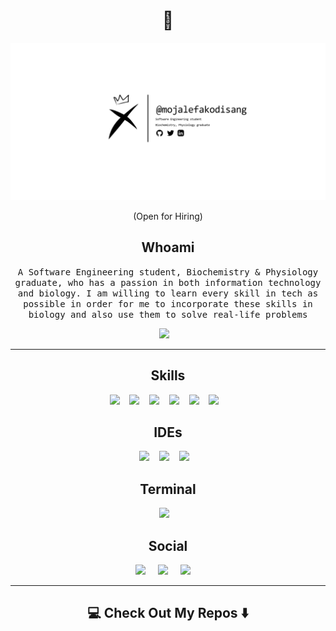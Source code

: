 <!--
**mojalefakodisang/mojalefakodisang** is a ✨ _special_ ✨ repository because its `README.md` (this file) appears on your GitHub profile.
-->

<h1 align="center"> 👋 </h1>
<div align="center">
  <img src="https://github.com/mojalefakodisang/mojalefakodisang/blob/main/images/javas.gif" alt="javas logo" style="max-width: 100%; height: auto;"/>
</div>
<p align="center"> (Open for Hiring)</p>

<h2 align="center">Whoami</h2>
<p align="center">
  <samp> A Software Engineering student, Biochemistry & Physiology graduate, who has a passion in both information technology and biology. I am willing to learn every skill in tech as possible in order for me to incorporate these skills in biology and also use them to solve real-life problems
  </samp>
</p>

<p align="center">
  <img src="https://komarev.com/ghpvc/?username=mojalefakodisang" />&nbsp;&nbsp;&nbsp;
</p>

<hr>
<h2 align="center">Skills</h2>
<p align="center">
  <img src="https://img.shields.io/badge/Adobe%20Illustrator-FF9A00?style=for-the-badge&logo=adobe%20illustrator&logoColor=white" />&nbsp;&nbsp;&nbsp;
  <img src="https://img.shields.io/badge/C-00599C?style=for-the-badge&logo=c&logoColor=white" />&nbsp;&nbsp;&nbsp;
  <img src="https://img.shields.io/badge/PYTHON-00599C?style=for-the-badge&logo=c&logoColor=white" />&nbsp;&nbsp;&nbsp;
  <img src="https://img.shields.io/badge/BASH-00599C?style=for-the-badge&logo=c&logoColor=white" />&nbsp;&nbsp;&nbsp;
  <img src="https://img.shields.io/badge/HTML-00599C?style=for-the-badge&logo=c&logoColor=white" />&nbsp;&nbsp;&nbsp;
  <img src="https://img.shields.io/badge/CSS-00599C?style=for-the-badge&logo=c&logoColor=white" />&nbsp;&nbsp;&nbsp;
</p>

<h2 align="center">IDEs</h2> 
<p align="center">
  <img src="https://img.shields.io/badge/Emacs-%237F5AB6.svg?&style=for-the-badge&logo=gnu-emacs&logoColor=white" />&nbsp;&nbsp;&nbsp;
  <img src="https://img.shields.io/badge/VIM-%2311AB00.svg?&style=for-the-badge&logo=vim&logoColor=white" />&nbsp;&nbsp;&nbsp;
  <img src="https://img.shields.io/badge/Visual_Studio-5C2D91?style=for-the-badge&logo=visual%20studio&logoColor=white" />&nbsp;&nbsp;&nbsp;
</p>

<h2 align="center">Terminal</h2>
<p align="center">
  <img src="https://img.shields.io/badge/GIT-E44C30?style=for-the-badge&logo=git&logoColor=white" />&nbsp;&nbsp;&nbsp;
</p>

<h2  align="center">Social</h2>
<p align="center">
  <a target="_blank" href="https://alx-students.slack.com/team/U055WRHFWAG"><img src="https://img.shields.io/badge/Slack-4A154B?style=for-the-badge&logo=slack&logoColor=white" /></a>&nbsp;&nbsp;&nbsp;&nbsp;
  <a target="_blank" href="https://twitter.com/javasbeats_SA"><img src="https://img.shields.io/badge/Twitter-1DA1F2?style=for-the-badge&logo=twitter&logoColor=white" /></a>&nbsp;&nbsp;&nbsp;&nbsp;
  <a href="mailto:mojalefakodisang@yahoo.com"><img src="https://img.shields.io/badge/Yahoo-8B89CC?style=for-the-badge&logo=yahoo&logoColor=white" /></a>&nbsp;&nbsp;&nbsp;&nbsp;
</p>

<hr>

<h2  align="center">💻 Check Out My Repos ⬇️ </h2>
